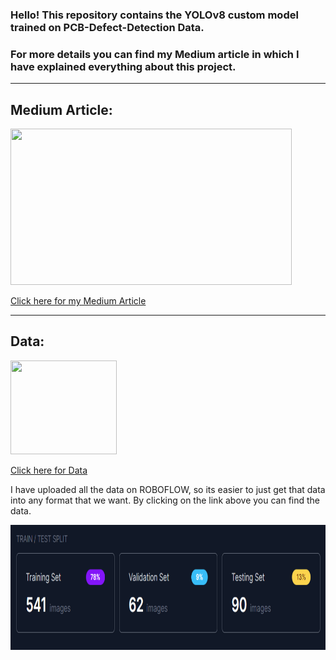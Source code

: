 ### Hello! This repository contains the YOLOv8 custom model trained on PCB-Defect-Detection Data.

### For more details you can find my Medium article in which I have explained everything about this project.

***


## Medium Article:

<img src="https://miro.medium.com/max/1120/1*D22UnAkI_EX2qcQpDSWEEA.png" width="450" height="250" />

[Click here for my Medium Article](https://www.google.com "My Medium Article")

***

## Data:

<img src="https://miro.medium.com/max/1400/1*siH5a3v-BGh5q8E48q6OVw.webp" width="170" height="150" />

[Click here for Data](https://universe.roboflow.com/object-detection-dt-wzpc6/pcb-dataset-defect "My Medium Article")

I have uploaded all the data on ROBOFLOW, so its easier to just get that data into any format that we want.
By clicking on the link above you can find the data.


<img src="https://github.com/Sammy970/PCB-Defect-detection-using-YOLOv8/blob/main/1_fMd2X_QS9ZYzuz1-zaOJIw.png" width="950" height="200" />

